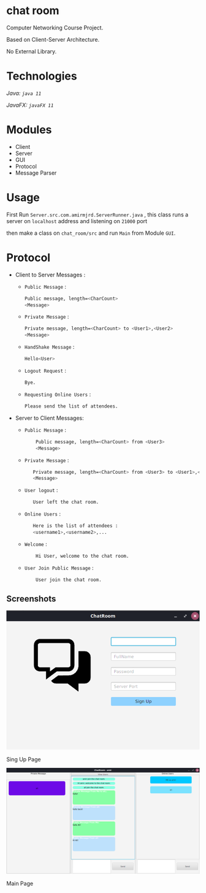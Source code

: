 # chat room
Computer Networking Course Project.

Based on Client-Server Architecture.

No External Library.

# Technologies

*Java: `java 11`*

*JavaFX: `javaFX 11`*

# Modules

* Client
* Server
* GUI
* Protocol
* Message Parser

# Usage

First Run `Server.src.com.amirmjrd.ServerRunner.java` , this class runs a server on `localhost` address and listening on `21000` port

then make a class on `chat_room/src` and run `Main` from Module `GUI`.

# Protocol

* Client to Server Messages :
  * `Public Message` :

     ```bash
    Public message, length=<CharCount>
    <Message>
    ```

  * `Private Message` :

    ```bash
    Private message, length=<CharCount> to <User1>,<User2>
    <Message>
    ```

  * `HandShake Message` :

    ```bash
    Hello<User>
    ```

  * `Logout Request` :

    ```bash
    Bye.
    ```

  * `Requesting Online Users` :

    ```bash
    Please send the list of attendees.
    ```

* Server to Client Messages:

  * `Public Message` :

    ```bash
        Public message, length=<CharCount> from <User3>
        <Message>
    ```

  * `Private Message` :

    ```bash
       Private message, length=<CharCount> from <User3> to <User1>,<User2>
       <Message>
     ```

  * `User logout` :

    ```bash
       User left the chat room.
    ```
  * `Online Users` :
     ```bash
        Here is the list of attendees :
        <username1>,<username2>,...
     ```
  * `Welcome` :

    ```bash
        Hi User, welcome to the chat room.
    ```

  * `User Join Public Message` :

    ```bash
        User join the chat room.

## Screenshots

![Sign Up](https://github.com/amirmojarad/chat_room/blob/main/screenshots/sign_up_page.png)

Sing Up Page

![Main Page](https://github.com/amirmojarad/chat_room/blob/main/screenshots/main_page.png)

Main Page


